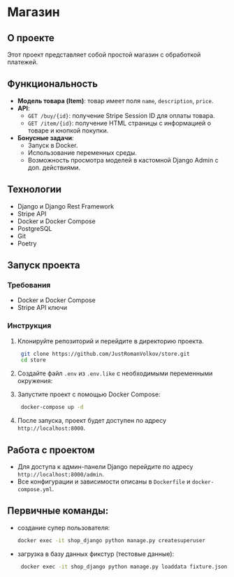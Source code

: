 # Магазин

## О проекте

Этот проект представляет собой простой магазин с обработкой платежей. 

## Функциональность

- **Модель товара (Item)**: товар имеет поля `name`, `description`, `price`.
- **API**:
  - `GET /buy/{id}`: получение Stripe Session ID для оплаты товара.
  - `GET /item/{id}`: получение HTML страницы с информацией о товаре и кнопкой покупки.
- **Бонусные задачи**:
  - Запуск в Docker.
  - Использование переменных среды.
  - Возможность просмотра моделей в кастомной Django Admin с доп. действиями.

## Технологии

- Django и Django Rest Framework
- Stripe API
- Docker и Docker Compose
- PostgreSQL
- Git
- Poetry

## Запуск проекта

### Требования

- Docker и Docker Compose
- Stripe API ключи

### Инструкция

1. Клонируйте репозиторий и перейдите в директорию проекта.
   ```bash
    git clone https://github.com/JustRomanVolkov/store.git
    cd store
   ```

2. Создайте файл `.env` из `.env.like` с необходимыми переменными окружения:

3. Запустите проект с помощью Docker Compose:
   ```bash
    docker-compose up -d
   ```
4. После запуска, проект будет доступен по адресу `http://localhost:8000`.

## Работа с проектом

- Для доступа к админ-панели Django перейдите по адресу `http://localhost:8000/admin`.
- Все конфигурации и зависимости описаны в `Dockerfile` и `docker-compose.yml`.

## Первичные команды:
- создание супер пользователя:
    ```bash
    docker exec -it shop_django python manage.py createsuperuser
    ```
- загрузка в базу данных фикстур (тестовые данные):
   ```bash
    docker exec -it shop_django python manage.py loaddata fixture.json
```
